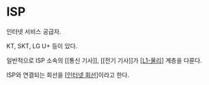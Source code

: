 # ISP

인터넷 서비스 공급자.

KT, SKT, LG U+ 등이 있다. 

일반적으로 ISP 소속의 [[통신 기사]], [[전기 기사]]가 [[L1-물리]] 계층을 다룬다. 

ISP와 연결되는 회선을 [[인터넷 회선]]이라고 한다.

[//begin]: # "Autogenerated link references for markdown compatibility"
[L1-물리]: L1-물리 "L1-물리"
[인터넷 회선]: <인터넷 회선> "인터넷 회선"
[//end]: # "Autogenerated link references"